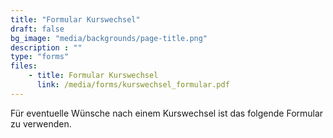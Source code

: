 ```yaml
---
title: "Formular Kurswechsel"
draft: false
bg_image: "media/backgrounds/page-title.png"
description : ""
type: "forms"
files:
    - title: Formular Kurswechsel
      link: /media/forms/kurswechsel_formular.pdf
---
```


Für eventuelle Wünsche nach einem Kurswechsel ist das folgende Formular zu verwenden.
